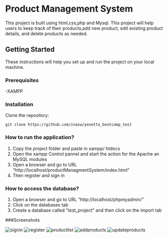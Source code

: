 
# Product Management System

This project is built using html,css,php and Mysql.
This project will help users to keep track of their products,add new product, edit existing product details, and delete products as needed.

## Getting Started

These instructions will help you set up and run the project on your local machine.

### Prerequisites
-XAMPP

### Installation

 Clone the repository:
   
    git clone https://github.com/inasw/yenetta_bootcamp_test

 ### How to run the application?

 1. Copy the project folder and paste in xampp/     htdocs
 2. Open the xampp Control pannel and start the action for the Apache an MySQL modules
 3. Open a browser and go to URL “http://localhost/productManagmentSystem/index.html”
 4. Then register and sign in
 
 ### How to access the database?

 1. Open a browser and go to URL “http://localhost/phpmyadmin/”
 2. Click on the databases tab
 3. Create a database called "test_project" and then click on the import tab

###Screenshots

![signin](https://github.com/inasw/yenetta_bootcamp_test/assets/119315999/64ce6cd9-662c-42dd-a24e-038a16e0265d)
![register](https://github.com/inasw/yenetta_bootcamp_test/assets/119315999/4dff23dc-a80e-46cf-9f31-140811e0cbc6)
![productlist](https://github.com/inasw/yenetta_bootcamp_test/assets/119315999/008589aa-80ec-46f0-93e4-477829a4fa6e)
![addproducts](https://github.com/inasw/yenetta_bootcamp_test/assets/119315999/1c4a2cbf-dc36-479e-a784-abc167761a6c)
![updateproducts](https://github.com/inasw/yenetta_bootcamp_test/assets/119315999/347853c2-e008-4e2a-a9c3-8cb8bbc26a98)
 
